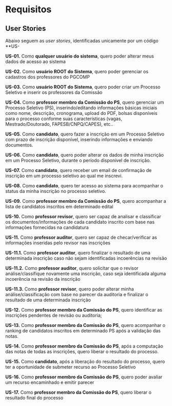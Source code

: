 # Requisitos


## User Stories

Abaixo seguem as *user stories*, identificadas unicamente por um código **US-<numero>


**US-01.** Como **qualquer usuário do sistema**, quero poder alterar meus dados de acesso ao sistema

**US-02.**  Como **usuário ROOT do Sistema**, quero poder gerenciar os cadastros dos professores do PGCOMP

**US-03.** Como **usuário ROOT do Sistema**, quero poder criar um Processo Seletivo e inserir os professores da Comissão

**US-04.** Como **professor membro da Comissão do PS**, quero gerenciar um Processo Seletivo (PS), inserindo/editando  informações básicas iniciais como nome, descrição, cronograma, upload do PDF, bolsas disponíveis para o processo conforme suas características (vagas, Mestrado/Doutorado, FAPESB/CNPQ/CAPES), etc..

**US-05.** Como **candidato**, quero fazer a inscrição em um Processo Seletivo com prazo de inscrição disponível, inserindo informações e enviando documentos.

**US-06.** Como **candidato**, quero poder alterar os dados de minha inscrição em um Processo Seletivo, durante o período disponível de inscrição.

**US-07.** Como **candidato**, quero receber um email de confirmação de inscrição em um processo seletivo ao qual me inscrevi.

**US-08.** Como **candidato**, quero ter acesso ao sistema para acompanhar o status da minha inscrição no processo seletivo.

**US-09.** Como **professor membro da Comissão do PS**, quero acompanhar a lista de candidatos inscritos em determinado edital

**US-10.** Como **professor revisor**, quero ser capaz de analisar e classificar os documentos/informações de cada candidato inscrito com base nas informações fornecidas na candidatura

**US-11.** Como **professor auditor**, quero ser capaz de checar/verificar as informações inseridas pelo revisor nas inscrições 

  **US-11.1.** Como **professor auditor**, quero finalizar o resultado de uma determinada inscrição caso não sejam identificadas incoerências na revisão

  **US-11.2.** Como **professor auditor**, quero solicitar que o revisor análise/classifique novamente uma inscrição, caso seja identificada alguma incoerência na revisão da inscrição

  **US-11.3.** Como **professor revisor**, quero poder  alterar minha análise/classificação com base no parecer da auditoria e finalizar o resultado de uma determinada inscrição	

**US-12.** Como **professor membro da Comissão do PS**, quero identificar as inscrições pendentes de revisão ou auditoria;

**US-13.** Como **professor membro da Comissão do PS**, quero acompanhar o ranking de candidatos inscritos em determinado PS após a validação das notas.

**US-14.** Como **professor membro da Comissão do PS**, após a computação das notas de todas as inscrições, quero liberar o resultado do processo.

**US-15.** Como **candidato**, após a liberação do resultado do processo, quero ter a oportunidade de submeter recurso ao Processo Seletivo

**US-16.** Como **professor membro da Comissão do PS**, quero poder avaliar um recurso encaminhado e emitir parecer

**US-17.** Como **professor membro da Comissão do PS**, quero liberar o resultado final do processo